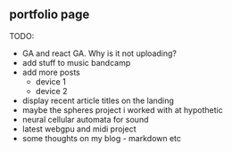 ## portfolio page

TODO:
- GA and react GA. Why is it not uploading?
- add stuff to music bandcamp
- add more posts
  - device 1
  - device 2
- display recent article titles on the landing
- maybe the spheres project i worked with at hypothetic
- neural cellular automata for sound 
- latest webgpu and midi project
- some thoughts on my blog - markdown etc